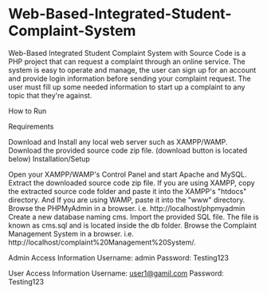 # Web-Based-Integrated-Student-Complaint-System
 Web-Based Integrated Student Complaint System with Source Code is a PHP project that can request a complaint through an online service. The system is easy to operate and manage, the user can sign up for an account and provide login information before sending your complaint request. The user must fill up some needed information to start up a complaint to any topic that they're against.

How to Run

Requirements

Download and Install any local web server such as XAMPP/WAMP. Download the provided source code zip file. (download button is located below) Installation/Setup

Open your XAMPP/WAMP's Control Panel and start Apache and MySQL. Extract the downloaded source code zip file. If you are using XAMPP, copy the extracted source code folder and paste it into the XAMPP's "htdocs" directory. And If you are using WAMP, paste it into the "www" directory. Browse the PHPMyAdmin in a browser. i.e. http://localhost/phpmyadmin Create a new database naming cms. Import the provided SQL file. The file is known as cms.sql and is located inside the db folder. Browse the Complaint Management System in a browser. i.e. http://localhost/complaint%20Management%20System/.

Admin Access Information Username: admin Password: Testing123

User Access Information Username: user1@gamil.com Password: Testing123
